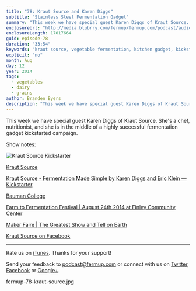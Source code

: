 ```yaml
---
title: "78: Kraut Source and Karen Diggs"
subtitle: "Stainless Steel Fermentation Gadget"
summary: "This week we have special guest Karen Diggs of Kraut Source. She's a chef, nutritionist, and she is in the middle of a highly successful fermentation gadget kickstarted campaign."
enclosureUrl: "http://media.blubrry.com/fermup/fermup.com/podcast/audio/fermup-78.mp3"
enclosureLength: 17017664
guid: episode-78
duration: "33:54"
keywords: "kraut source, vegetable fermentation, kitchen gadget, kickstarted"
explicit: "no"
month: Aug
day: 12
year: 2014
tags:
  - vegetables
  - dairy
  - grains
author: Branden Byers
description: "This week we have special guest Karen Diggs of Kraut Source. She's a chef, nutritionist, and she is in the middle of a highly successful fermentation gadget kickstarted campaign."
---
```

This week we have special guest Karen Diggs of Kraut Source. She's a chef, nutritionist, and she is in the middle of a highly successful fermentation gadget kickstarted campaign.

Show notes:

![Kraut Source Kickstarter](/images/fermup-78-kraut-source.jpg "FermUp 78: Karen Diggs and Kraut Source")

[Kraut Source](http://www.culturedgourmet.com/)

[Kraut Source - Fermentation Made Simple by Karen Diggs and Eric Klein — Kickstarter](https://www.kickstarter.com/projects/1412648491/kraut-source-fermentation-made-simple)

[Bauman College](http://www.baumancollege.org/)

[Farm to Fermentation Festival | August 24th 2014 at Finley Community Center](http://www.farmtofermentation.com/)

[Maker Faire | The Greatest Show and Tell on Earth](http://makerfaire.com/)

[Kraut Source on Facebook](https://www.facebook.com/krautsource)

---

Rate us on [iTunes](http://itunes.apple.com/podcast/fermup-fermented-food-podcast/id593958494). Thanks for your support!

Send your feedback to <a href="mailto:podcast@fermup.com">podcast@fermup.com</a> or connect with us on [Twitter](https://twitter.com/fermup), [Facebook](http://www.facebook.com/fermup) or [Google+](https://google.com/+fermup).


fermup-78-kraut-source.jpg